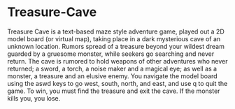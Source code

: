 # Treasure-Cave
Treasure Cave is a text-based maze style adventure game, played out a 2D model board (or virtual map), taking  place in a dark mysterious cave of an unknown location. Rumors spread of a treasure beyond your wildest dream  guarded by a gruesome monster, while seekers go searching and never return. The cave is rumored to hold  weapons of other adventures who never returned; a sword, a torch, a noise maker and a magical eye; as well as  a monster, a treasure and an elusive enemy. You navigate the model board using the aswd keys to go west, south,  north, and east, and use q to quit the game. To win, you must find the treasure and exit the cave. If the  monster kills you, you lose.
